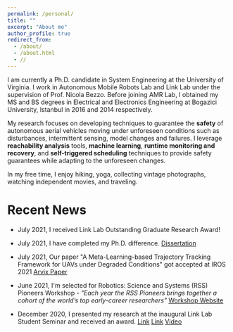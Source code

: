 ```yaml
---
permalink: /personal/
title: ""
excerpt: "About me"
author_profile: true
redirect_from: 
  - /about/
  - /about.html
  - //
---
```


I am currently a Ph.D. candidate in System Engineering at the University of Virginia. I work in Autonomous Mobile Robots Lab and Link Lab under the supervision of Prof. Nicola Bezzo. Before joining AMR Lab, I obtained my MS and BS degrees in Electrical and Electronics Engineering at Bogazici University, Istanbul in 2016 and 2014 respectively. 

My research focuses on developing techniques to guarantee the **safety** of autonomous aerial vehicles moving under unforeseen conditions such as disturbances, intermittent sensing, model changes and failures. I leverage **reachability analysis** tools, **machine learning**, **runtime monitoring and recovery**, and **self-triggered scheduling** techniques to provide safety guarantees while adapting to the unforeseen changes. 

In my free time, I enjoy hiking, yoga, collecting vintage photographs, watching independent movies, and  traveling.


Recent News
===
* July 2021, I received Link Lab Outstanding Graduate Research Award!

* July 2021, I have completed my Ph.D. difference. [Dissertation](https://libraetd.lib.virginia.edu/public_view/9s161713h "Dissertation")

* July 2021, Our paper "A Meta-Learning-based Trajectory Tracking Framework for UAVs under Degraded Conditions" got accepted at IROS 2021 [Arvix Paper](https://arxiv.org/abs/2104.15081 "Arvix paper")

* June 2021, I'm selected for Robotics: Science and Systems (RSS) Pioneers Workshop - *"Each year the RSS Pioneers brings together a cohort of the world’s top early-career researchers"* [Workshop Website](https://sites.google.com/view/rsspioneers2021 "Workshop Website") 

* December 2020, I presented my research at the inaugural Link Lab Student Seminar and received an award. [Link](https://engineering.virginia.edu/news/2021/01/link-lab-industry-initiative-fosters-next-generation-cyber-physical-systems-researchers "Link") [Link](https://engineering.virginia.edu/esen-yel-recognized-excellence-autonomous-systems-research "Link") [Video](https://www.youtube.com/watch?v=LsP7yxGzHIU&t=1908s, "Video")



